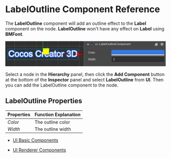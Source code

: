 # LabelOutline Component Reference

The __LabelOutline__ component will add an outline effect to the __Label__ component on the node. __LabelOutline__ won't have any effect on __Label__ using __BMFont__.

![](label/labeloutline.png)

Select a node in the __Hierarchy__ panel, then click the __Add Component__ button at the bottom of the __Inspector__ panel and select __LabelOutline__ from __UI__. Then you can add the LabelOutline component to the node.

## LabelOutline Properties

| Properties | Function Explanation |
| -------------- | ----------- |
| *Color* | The outline color |
| *Width* | The outline width |

- [UI Basic Components](base-component.md)

- [UI Renderer Components](render-component.md)
